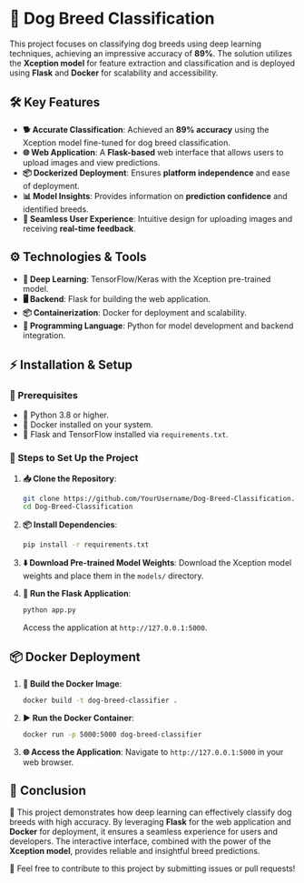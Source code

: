 # 🐶 Dog Breed Classification
This project focuses on classifying dog breeds using deep learning techniques, achieving an impressive accuracy of **89%**. The solution utilizes the **Xception model** for feature extraction and classification and is deployed using **Flask** and **Docker** for scalability and accessibility.

## 🛠️ Key Features
- **🐕 Accurate Classification**: Achieved an **89% accuracy** using the Xception model fine-tuned for dog breed classification.
- **🌐 Web Application**: A **Flask-based** web interface that allows users to upload images and view predictions.
- **📦 Dockerized Deployment**: Ensures **platform independence** and ease of deployment.
- **📊 Model Insights**: Provides information on **prediction confidence** and identified breeds.
- **🔄 Seamless User Experience**: Intuitive design for uploading images and receiving **real-time feedback**.

## ⚙️ Technologies & Tools
- **🤖 Deep Learning**: TensorFlow/Keras with the Xception pre-trained model.
- **🖥️ Backend**: Flask for building the web application.
- **📦 Containerization**: Docker for deployment and scalability.
- **🐍 Programming Language**: Python for model development and backend integration.

## ⚡ Installation & Setup
### 🔑 Prerequisites
- 🐍 Python 3.8 or higher.
- 🐳 Docker installed on your system.
- 📂 Flask and TensorFlow installed via `requirements.txt`.

### 📝 Steps to Set Up the Project
1. **📥 Clone the Repository**:
   ```bash
   git clone https://github.com/YourUsername/Dog-Breed-Classification.git
   cd Dog-Breed-Classification
   ```

2. **📦 Install Dependencies**:
   ```bash
   pip install -r requirements.txt
   ```

3. **⬇️ Download Pre-trained Model Weights**:
   Download the Xception model weights and place them in the `models/` directory.

4. **🚀 Run the Flask Application**:
   ```bash
   python app.py
   ```
   Access the application at `http://127.0.0.1:5000`.

## 📦 Docker Deployment
1. **🔨 Build the Docker Image**:
   ```bash
   docker build -t dog-breed-classifier .
   ```

2. **▶️ Run the Docker Container**:
   ```bash
   docker run -p 5000:5000 dog-breed-classifier
   ```

3. **🌐 Access the Application**:
   Navigate to `http://127.0.0.1:5000` in your web browser.

## 📝 Conclusion
🚀 This project demonstrates how deep learning can effectively classify dog breeds with high accuracy. By leveraging **Flask** for the web application and **Docker** for deployment, it ensures a seamless experience for users and developers. The interactive interface, combined with the power of the **Xception model**, provides reliable and insightful breed predictions.

🎉 Feel free to contribute to this project by submitting issues or pull requests!


